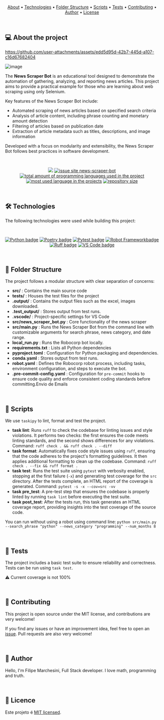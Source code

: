<p align="center">
 <a href="#-about-the-project">About</a> •
 <a href="#-technologies">Technologies</a> •
 <a href="#-folder-structure">Folder Structure</a> •
 <a href="#-scripts">Scripts</a> •
 <a href="#-tests">Tests</a> •
 <a href="#-contributing">Contributing</a> •
 <a href="#-author">Author</a> •
 <a href="#-licence">License</a>
</p>

&nbsp;

## 💻 About the project

https://github.com/user-attachments/assets/edd5d95d-42b7-445d-a107-c16d67682404

![image](https://github.com/user-attachments/assets/b79fafeb-30c5-4dd5-a044-03dff0f83c1a)

The **News Scraper Bot** is an educational tool designed to demonstrate the automation of gathering, analyzing, and reporting news articles. This project aims to provide a practical example for those who are learning about web scraping using only Selenium.

Key features of the News Scraper Bot include:

* Automated scraping of news articles based on specified search criteria
* Analysis of article content, including phrase counting and monetary amount detection
* Filtering of articles based on publication date
* Extraction of article metadata such as titles, descriptions, and image information

Developed with a focus on modularity and extensibility, the News Scraper Bot follows best practices in software development.

&nbsp;

<p align="center">
  <a href="#license"><img src="https://img.shields.io/github/license/FilipeMarch/news-scraper-bot?color=ff0000"></a>
  <a href="https://github.com/FilipeMarch/news-scraper-bot/issues"><img src="https://img.shields.io/github/issues/FilipeMarch/news-scraper-bot" alt="issue site news-scraper-bot" /></a>
  <a href="https://github.com/FilipeMarch/news-scraper-bot"><img src="https://img.shields.io/github/languages/count/FilipeMarch/news-scraper-bot" alt="total amount of programming languages used in the project" /></a>
  <a href="https://github.com/FilipeMarch/news-scraper-bot"><img src="https://img.shields.io/github/languages/top/FilipeMarch/news-scraper-bot" alt="most used language in the projects" /></a>
  <a href="https://github.com/FilipeMarch/news-scraper-bot"><img src="https://img.shields.io/github/repo-size/FilipeMarch/news-scraper-bot" alt="repository size" /></a>
<p>

&nbsp;

## 🛠 Technologies

The following technologies were used while building this project:

&nbsp;

<p align="center">
    <a href= "https://www.python.org//" target="_blank" rel="noopener noreferrer"><img alt="Python badge" src="https://img.shields.io/badge/Python-FFD43B?style=for-the-badge&logo=python&logoColor=blue"></a>
    <a href= "https://python-poetry.org/" target="_blank" rel="noopener noreferrer"><img alt="Poetry badge" src="https://img.shields.io/endpoint?url=https://website-9cvbcandi-python-poetry.vercel.app/badge/v0.json"></a> 
    <a href= "https://pytest.org/" target="_blank" rel="noopener noreferrer"><img alt="Pytest badge" src="https://img.shields.io/badge/Pytest-0A9EDC.svg?style=for-the-badge&logo=Pytest&logoColor=white"></a> 
    <a href= "https://robotframework.org/" target="_blank" rel="noopener noreferrer"><img alt="Robot Frameworkbadge" src="https://img.shields.io/badge/Robot%20Framework-000000?style=for-the-badge&logo=robot-framework&logoColor=white"></a>
    <a href= "https://docs.astral.sh/ruff/" target="_blank" rel="noopener noreferrer"><img alt="Ruff badge" src="https://img.shields.io/endpoint?url=https://raw.githubusercontent.com/astral-sh/ruff/main/assets/badge/v2.json"></a>
    <a href= "https://code.visualstudio.com/" target="_blank" rel="noopener noreferrer"><img alt="VS Code badge" src="https://img.shields.io/badge/VSCode-0078D4?style=for-the-badge&logo=visual%20studio%20code&logoColor=white"></a>

</p>

&nbsp;


## 📁 Folder Structure

The project follows a modular structure with clear separation of concerns:

* **src/** : Contains the main source code
* **tests/** : Houses the test files for the project
* **.output/** : Contains the output files such as the excel, images downloaded.
* **.test_output/** : Stores output from test runs.
* **.vscode/** : Project-specific settings for VS Code
* **src/news_scraper_bot.py** : Core functionality of the news scraper
* **src/main.py** : Runs the News Scraper Bot from the command line with customizable arguments for search phrase, news category, and date range.
* **local_run.py** : Runs the Robocorp bot locally.
* **requirements.txt** : Lists all Python dependencies
* **pyproject.toml** : Configuration for Python packaging and dependencies.
* **conda.yaml** : Stores output from test runs.
* **robot.yaml** : Defines the Robocorp robot process, including tasks, environment configuration, and steps to execute the bot.
* **.pre-commit-config.yaml** : Configuration for `pre-commit` hooks to ensure code quality and enforce consistent coding standards before committing.Envio de Emails

&nbsp;

## 📜 Scripts

We use `taskipy` to lint, format and test the project.

- **task lint**: Runs `ruff` to check the codebase for linting issues and style violations. It performs two checks: the first ensures the code meets linting standards, and the second shows differences for any violations. Command: `ruff check . && ruff check . --diff`
- **task format**: Automatically fixes code style issues using `ruff`, ensuring that the code adheres to the project's formatting guidelines. It then applies additional formatting to clean up the codebase. Command: `ruff check . --fix && ruff format .`
- **task test**: Runs the test suite using `pytest` with verbosity enabled, stopping at the first failure (`-x`) and generating test coverage for the `src` directory. After the tests complete, an HTML report of the coverage is generated. Command: `pytest -s -x --cov=src -vv`
- **task pre_test**: A pre-test step that ensures the codebase is properly linted by running `task lint` before executing the test suite.
- **task post_test**: After the tests run, this task generates an HTML coverage report, providing insights into the test coverage of the source code.

You can run without using a robot using command line: `python src/main.py --search_phrase "python" --news_category "programming" --num_months 8`

&nbsp;

## 🧪 Tests

The project includes a basic test suite to ensure reliability and correctness. Tests can be run using `task test`.

⚠️ Current coverage is not 100%

&nbsp;

## 👐 Contributing

This project is open source under the MIT license, and contributions are very welcome!

If you find any issues or have an improvement idea, feel free to open an [issue](https://github.com/FilipeMarch/news-scraper-bot/issues). Pull requests are also very welcome!

&nbsp;

## 🦸 Author

Hello, I'm Filipe Marchesini, Full Stack developer. I love math, programming and truth.

&nbsp;

## 📝 Licence

Este projeto é [MIT licensed](./LICENSE).
